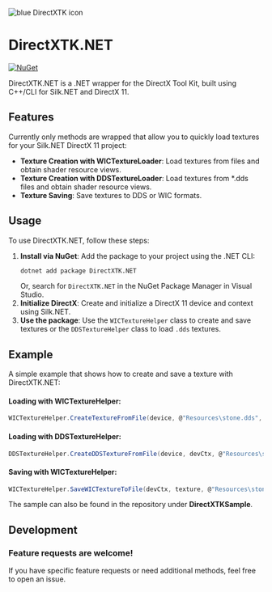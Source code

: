 ![blue DirectXTK icon](https://github.com/jjb-pro/DirectXTK.NET/DirectXTK.NET/assets/icon.png)
# DirectXTK.NET

[![NuGet](https://img.shields.io/nuget/v/DirectXTK.NET.svg)](https://www.nuget.org/packages/DirectXTK.NET)

DirectXTK.NET is a .NET wrapper for the DirectX Tool Kit, built using C++/CLI for Silk.NET and DirectX 11. 

## Features

Currently only methods are wrapped that allow you to quickly load textures for your Silk.NET DirectX 11 project: 
- **Texture Creation with WICTextureLoader**: Load textures from files and obtain shader resource views.
- **Texture Creation with DDSTextureLoader**: Load textures from \*.dds files and obtain shader resource views.
- **Texture Saving**: Save textures to DDS or WIC formats.

## Usage

To use DirectXTK.NET, follow these steps:

1. **Install via NuGet**: Add the package to your project using the .NET CLI:
   ```bash
   dotnet add package DirectXTK.NET
   ```
   Or, search for `DirectXTK.NET` in the NuGet Package Manager in Visual Studio.
2. **Initialize DirectX**: Create and initialize a DirectX 11 device and context using Silk.NET.
4. **Use the package**: Use the `WICTextureHelper` class to create and save textures or the `DDSTextureHelper` class to load `.dds` textures.

## Example

A simple example that shows how to create and save a texture with DirectXTK.NET:

#### Loading with WICTextureHelper:
```csharp
WICTextureHelper.CreateTextureFromFile(device, @"Resources\stone.dds", texture.GetAddressOf(), textureSrv.GetAddressOf());
```

#### Loading with DDSTextureHelper: 
```csharp
DDSTextureHelper.CreateDDSTextureFromFile(device, devCtx, @"Resources\sky.dds", 0, Usage.Immutable, (uint)BindFlag.ShaderResource, 0, ResourceMiscFlag.Texturecube, DDSLoaderFlag.Default, texture.GetAddressOf(), textureSrv.GetAddressOf(), DDSAlphaMode.Unknown);
```

#### Saving with WICTextureHelper:
```csharp
WICTextureHelper.SaveWICTextureToFile(devCtx, texture, @"Resources\stone_out.png", ContainerFormat.Png, PixelFormat.Format32bppBGRA, true);
```

The sample can also be found in the repository under **DirectXTKSample**. 

## Development

### Feature requests are welcome!

If you have specific feature requests or need additional methods, feel free to open an issue.